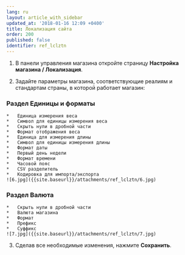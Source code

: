 ```yaml
---
lang: ru
layout: article_with_sidebar
updated_at: '2018-01-16 12:09 +0400'
title: Локализация сайта
order: 200
published: false
identifier: ref_lclztn
---
```

1.  В панели управления магазина откройте страницу **Настройка магазина / Локализация**.
    
2.  Задайте параметры магазина, соответствующие реалиям и стандартам страны, в которой работает магазин:

### Раздел Единицы и форматы
    *   Единица измерения веса
    *   Символ для единицы измерения веса
    *   Скрыть нули в дробной части
    *   Формат отображения веса
    *   Единица для измерения длины
    *   Символ для единицы измерения длины
    *   Формат даты
    *   Первый день недели
    *   Формат времени
    *   Часовой пояс
    *   CSV разделитель
    *   Кодировка для импорта/экспорта
    ![6.jpg]({{site.baseurl}}/attachments/ref_lclztn/6.jpg)

### Раздел Валюта  
    *   Скрыть нули в дробной части
    *   Валюта магазина
    *   Формат
    *   Префикс
    *   Суффикс
    ![7.jpg]({{site.baseurl}}/attachments/ref_lclztn/7.jpg)

3.  Сделав все необходимые изменения, нажмите **Сохранить**.
